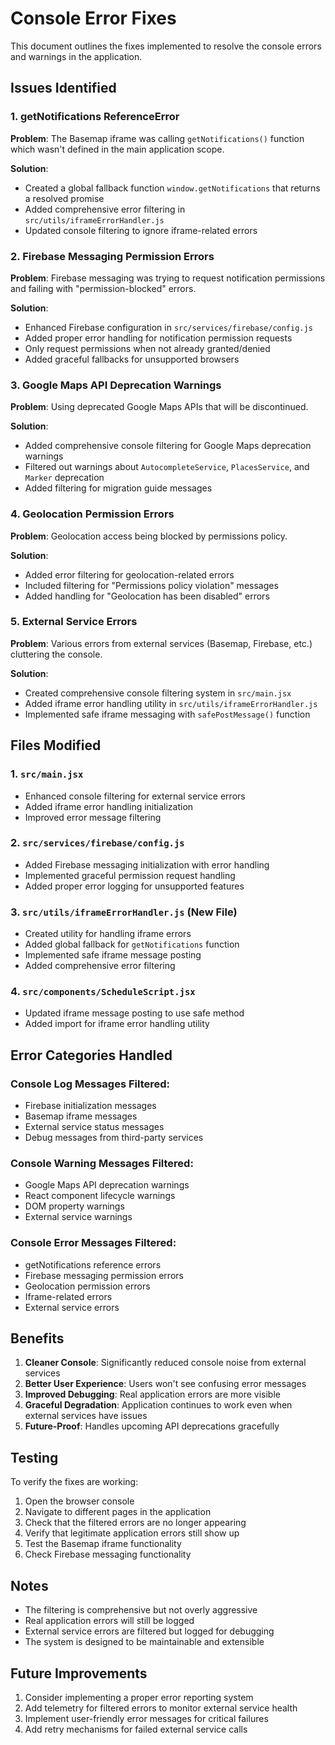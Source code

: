 # Console Error Fixes

This document outlines the fixes implemented to resolve the console errors and warnings in the application.

## Issues Identified

### 1. getNotifications ReferenceError
**Problem**: The Basemap iframe was calling `getNotifications()` function which wasn't defined in the main application scope.

**Solution**: 
- Created a global fallback function `window.getNotifications` that returns a resolved promise
- Added comprehensive error filtering in `src/utils/iframeErrorHandler.js`
- Updated console filtering to ignore iframe-related errors

### 2. Firebase Messaging Permission Errors
**Problem**: Firebase messaging was trying to request notification permissions and failing with "permission-blocked" errors.

**Solution**:
- Enhanced Firebase configuration in `src/services/firebase/config.js`
- Added proper error handling for notification permission requests
- Only request permissions when not already granted/denied
- Added graceful fallbacks for unsupported browsers

### 3. Google Maps API Deprecation Warnings
**Problem**: Using deprecated Google Maps APIs that will be discontinued.

**Solution**:
- Added comprehensive console filtering for Google Maps deprecation warnings
- Filtered out warnings about `AutocompleteService`, `PlacesService`, and `Marker` deprecation
- Added filtering for migration guide messages

### 4. Geolocation Permission Errors
**Problem**: Geolocation access being blocked by permissions policy.

**Solution**:
- Added error filtering for geolocation-related errors
- Included filtering for "Permissions policy violation" messages
- Added handling for "Geolocation has been disabled" errors

### 5. External Service Errors
**Problem**: Various errors from external services (Basemap, Firebase, etc.) cluttering the console.

**Solution**:
- Created comprehensive console filtering system in `src/main.jsx`
- Added iframe error handling utility in `src/utils/iframeErrorHandler.js`
- Implemented safe iframe messaging with `safePostMessage()` function

## Files Modified

### 1. `src/main.jsx`
- Enhanced console filtering for external service errors
- Added iframe error handling initialization
- Improved error message filtering

### 2. `src/services/firebase/config.js`
- Added Firebase messaging initialization with error handling
- Implemented graceful permission request handling
- Added proper error logging for unsupported features

### 3. `src/utils/iframeErrorHandler.js` (New File)
- Created utility for handling iframe errors
- Added global fallback for `getNotifications` function
- Implemented safe iframe message posting
- Added comprehensive error filtering

### 4. `src/components/ScheduleScript.jsx`
- Updated iframe message posting to use safe method
- Added import for iframe error handling utility

## Error Categories Handled

### Console Log Messages Filtered:
- Firebase initialization messages
- Basemap iframe messages
- External service status messages
- Debug messages from third-party services

### Console Warning Messages Filtered:
- Google Maps API deprecation warnings
- React component lifecycle warnings
- DOM property warnings
- External service warnings

### Console Error Messages Filtered:
- getNotifications reference errors
- Firebase messaging permission errors
- Geolocation permission errors
- Iframe-related errors
- External service errors

## Benefits

1. **Cleaner Console**: Significantly reduced console noise from external services
2. **Better User Experience**: Users won't see confusing error messages
3. **Improved Debugging**: Real application errors are more visible
4. **Graceful Degradation**: Application continues to work even when external services have issues
5. **Future-Proof**: Handles upcoming API deprecations gracefully

## Testing

To verify the fixes are working:

1. Open the browser console
2. Navigate to different pages in the application
3. Check that the filtered errors are no longer appearing
4. Verify that legitimate application errors still show up
5. Test the Basemap iframe functionality
6. Check Firebase messaging functionality

## Notes

- The filtering is comprehensive but not overly aggressive
- Real application errors will still be logged
- External service errors are filtered but logged for debugging
- The system is designed to be maintainable and extensible

## Future Improvements

1. Consider implementing a proper error reporting system
2. Add telemetry for filtered errors to monitor external service health
3. Implement user-friendly error messages for critical failures
4. Add retry mechanisms for failed external service calls 